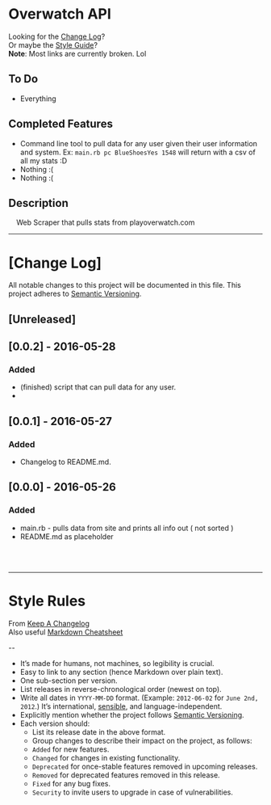 # Overwatch API  
Looking for the [Change Log](#change-log)?  
Or maybe the [Style Guide](#style-rules)?  
**Note**: Most links are currently broken. Lol
## To Do
 * Everything


## Completed Features
 * Command line tool to pull data for any user given their user information and system.
   Ex: `main.rb pc BlueShoesYes 1548` will return with a csv of all my stats :D
 * Nothing :(
 * Nothing :(


## Description
&nbsp;&nbsp;&nbsp;&nbsp;Web Scraper that pulls stats from playoverwatch.com


---

# [Change Log]
All notable changes to this project will be documented in this file.
This project adheres to [Semantic Versioning](http://semver.org/).

## [Unreleased]

## [0.0.2] - 2016-05-28
### Added
- (finished) script that can pull data for any user.
- 
## [0.0.1] - 2016-05-27
### Added
- Changelog to README.md.

## [0.0.0] - 2016-05-26
### Added
- main.rb - pulls data from site and prints all info out ( not sorted )
- README.md as placeholder

<br>
<br>

---

# Style Rules
From [Keep A Changelog](http://keepachangelog.com/)  
Also useful [Markdown Cheatsheet](github.com/adam-p/markdown-here/wiki/Markdown-Cheatsheet)  

--

<ul> <li>It’s made for humans, not machines, so legibility is crucial.</li>
<li>Easy to link to any section (hence Markdown over plain text).</li>
<li>One sub-section per version.</li> <li>List releases in reverse-chronological order (newest on top).</li>
<li>Write all dates in <code>YYYY-MM-DD</code> format. (Example: <code>2012-06-02</code> for <code>June 2nd, 2012</code>.) It’s international, <a href="http://xkcd.com/1179/">sensible</a>, and language-independent.</li>
<li>Explicitly mention whether the project follows <a href="http://semver.org/">Semantic Versioning</a>.</li>
<li>Each version should: <ul>
<li>List its release date in the above format.</li>
<li>Group changes to describe their impact on the project, as follows:</li>
<li><code>Added</code> for new features.</li>
<li><code>Changed</code> for changes in existing functionality.</li>
<li><code>Deprecated</code> for once-stable features removed in upcoming releases.</li>
<li><code>Removed</code> for deprecated features removed in this release.</li>
<li><code>Fixed</code> for any bug fixes.</li>
<li><code>Security</code> to invite users to upgrade in case of vulnerabilities.</li> </ul></li> </ul>
